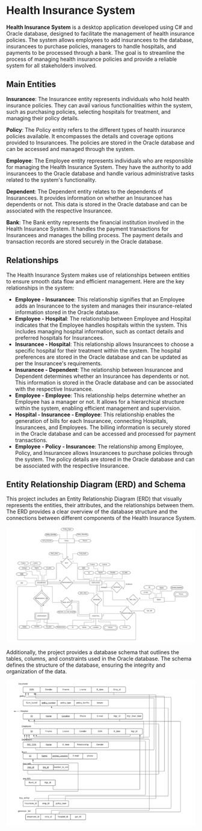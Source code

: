 # Health Insurance System

**Health Insurance System** is a desktop application developed using C# and Oracle database, designed to facilitate the management of health insurance policies. The system allows employees to add insurancees to the database, insurancees to purchase policies, managers to handle hospitals, and payments to be processed through a bank. The goal is to streamline the process of managing health insurance policies and provide a reliable system for all stakeholders involved.

## Main Entities

**Insurancee**: The Insurancee entity represents individuals who hold health insurance policies. They can avail various functionalities within the system, such as purchasing policies, selecting hospitals for treatment, and managing their policy details.

**Policy**: The Policy entity refers to the different types of health insurance policies available. It encompasses the details and coverage options provided to Insurancees. The policies are stored in the Oracle database and can be accessed and managed through the system.

**Employee**: The Employee entity represents individuals who are responsible for managing the Health Insurance System. They have the authority to add insurancees to the Oracle database and handle various administrative tasks related to the system's functionality.

**Dependent**: The Dependent entity relates to the dependents of Insurancees. It provides information on whether an Insurancee has dependents or not. This data is stored in the Oracle database and can be associated with the respective Insurancee.

**Bank**: The Bank entity represents the financial institution involved in the Health Insurance System. It handles the payment transactions for Insurancees and manages the billing process. The payment details and transaction records are stored securely in the Oracle database.

## Relationships

The Health Insurance System makes use of relationships between entities to ensure smooth data flow and efficient management. Here are the key relationships in the system:

- **Employee - Insurancee**: This relationship signifies that an Employee adds an Insurancee to the system and manages their insurance-related information stored in the Oracle database.
- **Employee - Hospital**: The relationship between Employee and Hospital indicates that the Employee handles hospitals within the system. This includes managing hospital information, such as contact details and preferred hospitals for Insurancees.
- **Insurancee - Hospital**: This relationship allows Insurancees to choose a specific hospital for their treatment within the system. The hospital preferences are stored in the Oracle database and can be updated as per the Insurancee's requirements.
- **Insurancee - Dependent**: The relationship between Insurancee and Dependent determines whether an Insurancee has dependents or not. This information is stored in the Oracle database and can be associated with the respective Insurancee.
- **Employee - Employee**: This relationship helps determine whether an Employee has a manager or not. It allows for a hierarchical structure within the system, enabling efficient management and supervision.
- **Hospital - Insurancee - Employee**: This relationship enables the generation of bills for each Insurancee, connecting Hospitals, Insurancees, and Employees. The billing information is securely stored in the Oracle database and can be accessed and processed for payment transactions.
- **Employee - Policy - Insurancee**: The relationship among Employee, Policy, and Insurancee allows Insurancees to purchase policies through the system. The policy details are stored in the Oracle database and can be associated with the respective Insurancee.

## Entity Relationship Diagram (ERD) and Schema

This project includes an Entity Relationship Diagram (ERD) that visually represents the entities, their attributes, and the relationships between them. The ERD provides a clear overview of the database structure and the connections between different components of the Health Insurance System.

![Entity Relationship Diagram](ERD.png)

Additionally, the project provides a database schema that outlines the tables, columns, and constraints used in the Oracle database. The schema defines the structure of the database, ensuring the integrity and organization of the data.

![Schema](schema.png)
